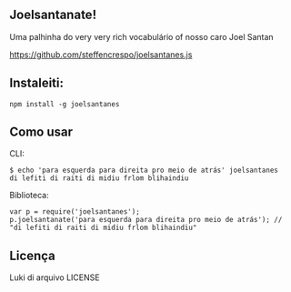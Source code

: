 Joelsantanate!
------------

Uma palhinha do very very rich vocabulário of nosso caro Joel Santan

https://github.com/steffencrespo/joelsantanes.js

Instaleiti:
-----------

    npm install -g joelsantanes

Como usar
---------

CLI:

    $ echo 'para esquerda para direita pro meio de atrás' joelsantanes
    di lefiti di raiti di midiu frlom blihaindiu

Biblioteca:

    var p = require('joelsantanes');
    p.joelsantanate('para esquerda para direita pro meio de atrás'); // "di lefiti di raiti di midiu frlom blihaindiu"

Licença
--------

Luki di arquivo LICENSE
